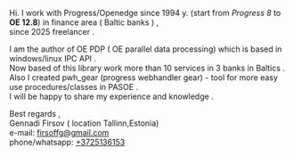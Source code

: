 Hi. I work with Progress/Openedge since 1994 y. (start from *Progress 8* to **OE 12.8**) in finance area ( Baltic banks ) ,   
 since 2025 freelancer .  
 
I am the author of OE PDP ( OE parallel data processing) which is based in windows/linux IPC API .   
Now based of this library work more than 10 services in 3 banks in Baltics .   
Also I created pwh_gear (progress webhandler gear) - tool for more easy use procedures/classes in PASOE .    
I will be happy to share my experience and knowledge .

Best regards ,   
Gennadi Firsov ( location Tallinn,Estonia)    
        e-mail: <firsoffg@gmail.com>   
phone/whatsapp: <a href="https://wa.me/3725136153">+3725136153</a>   

